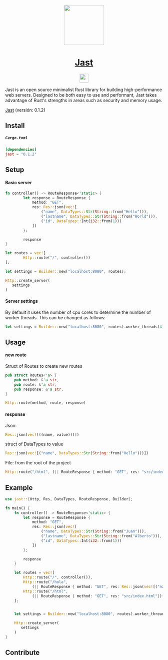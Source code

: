 <p align="center">
  <a href="https://jast-docs.vercel.app/">
    <picture>
      <img src="https://user-images.githubusercontent.com/74626997/236079356-0a617dae-119e-4c54-8f32-0ac0ab2bbcc3.png" height="128">
    </picture>
    <h1 align="center">Jast</h1>
  </a>
</p>

<p align="center">
  <a aria-label="NPM version" href="https://crates.io/crates/jast_lib">
    <img alt="" src="https://github.com/fran-veiras/Jast/assets/74626997/41c97e54-6226-4818-83df-d86baee22251" height="28">
  </a>
</p>

<p>Jast is an open source minimalist Rust library for building high-performance web servers. Designed to be both easy to use and performant, Jast takes advantage of Rust's strengths in areas such as security and memory usage.</p>

[Jast](https://crates.io/crates/jast) (versión: 0.1.2)

## Install
<h5 a><strong><code>Cargo.toml</code></strong></h5>

``` toml
[dependencies]
jast = "0.1.2"
```

## Setup 

#### Basic server 
``` rust
fn controller() -> RouteResponse<'static> {
        let response = RouteResponse {
            method: "GET",
            res: Res::json(vec![
                ("name", DataTypes::Str(String::from("Hello"))), 
                ("lastname", DataTypes::Str(String::from("World"))), 
                ("id", DataTypes::Int(i32::from(1)))
            ])
        };

        response
}

let routes = vec![
        Http::route("/", controller())
];

let settings = Builder::new("localhost:8080", routes);

Http::create_server(
   settings
)
```

#### Server settings
<p>By default it uses the number of cpu cores to determine the number of worker threads. This can be changed as follows:</p>

``` rust
let settings = Builder::new("localhost:8080", routes).worker_threads(4);
```

## Usage

#### new route
<p>Struct of Routes to create new routes</p>

``` rust
pub struct Routes<'a> {
    pub method: &'a str, 
    pub route: &'a str,
    pub response: &'a str,
}
```

``` rust
Http::route(method, route, response)
```

#### response
<p>Json:</p>

``` rust
Res::json(vec![((name, value)))])
```

<p>struct of DataTypes to value</p>

``` rust
Res::json(vec![("name", DataTypes::Str(String::from("Hello")))])
```

<p>File: from the root of the project</p>

```rust
Http::route("/html", (|| RouteResponse { method: "GET", res: "src/index.html"})()) 
```

## Example

``` rust
use jast::{Http, Res, DataTypes, RouteResponse, Builder};

fn main() {
    fn controller() -> RouteResponse<'static> {
        let response = RouteResponse {
            method: "GET",
            res: Res::json(vec![
                ("name", DataTypes::Str(String::from("Juan"))), 
                ("lastname", DataTypes::Str(String::from("Alberto"))), 
                ("id", DataTypes::Int(i32::from(1)))
            ])
        };

        response
    }

    let routes = vec![
        Http::route("/", controller()),
        Http::route("/hola", 
            (|| RouteResponse { method: "GET", res: Res::json(vec![("name", DataTypes::Str("Juan".to_string()))]) })()),
        Http::route("/html", 
            (|| RouteResponse { method: "GET", res: "src/index.html"})())
    ];


    let settings = Builder::new("localhost:8080", routes).worker_threads(4);

    Http::create_server(
       settings
    )
}

```

## Contribute
